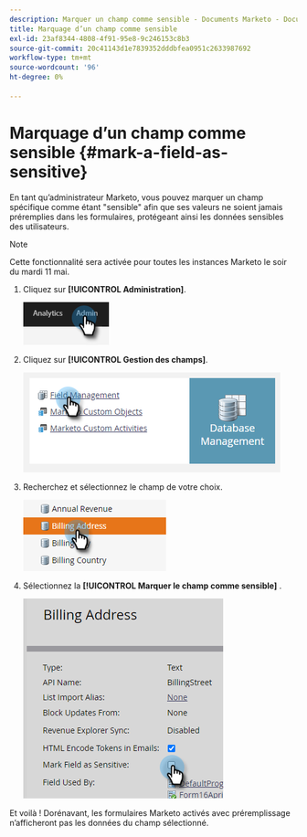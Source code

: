```yaml
---
description: Marquer un champ comme sensible - Documents Marketo - Documentation du produit
title: Marquage d’un champ comme sensible
exl-id: 23af8344-4808-4f91-95e8-9c246153c8b3
source-git-commit: 20c41143d1e7839352dddbfea0951c2633987692
workflow-type: tm+mt
source-wordcount: '96'
ht-degree: 0%

---
```


# Marquage d’un champ comme sensible {#mark-a-field-as-sensitive}

En tant qu’administrateur Marketo, vous pouvez marquer un champ spécifique comme étant &quot;sensible&quot; afin que ses valeurs ne soient jamais préremplies dans les formulaires, protégeant ainsi les données sensibles des utilisateurs.

>[!NOTE]
>
>Cette fonctionnalité sera activée pour toutes les instances Marketo le soir du mardi 11 mai.

1. Cliquez sur **[!UICONTROL Administration]**.

   ![](assets/mark-a-field-as-sensitive-1.png)

1. Cliquez sur **[!UICONTROL Gestion des champs]**.

   ![](assets/mark-a-field-as-sensitive-2.png)

1. Recherchez et sélectionnez le champ de votre choix.

   ![](assets/mark-a-field-as-sensitive-3.png)

1. Sélectionnez la **[!UICONTROL Marquer le champ comme sensible]** .

   ![](assets/mark-a-field-as-sensitive-4.png)

Et voilà ! Dorénavant, les formulaires Marketo activés avec préremplissage n’afficheront pas les données du champ sélectionné.
